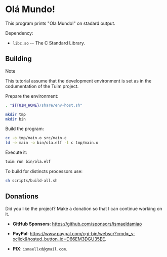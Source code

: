 # Olá Mundo!

This program prints "Ola Mundo!" on stadard output.

Dependency:
* `libc.so` -- The C Standard Library.

## Building

> [!NOTE]
> This tutorial assume that the development environment is set as in
> the codumentation of the Tuim project.

Prepare the environment:

```sh
. "${TUIM_HOME}/share/env-host.sh"

mkdir tmp
mkdir bin
```

Build the program:

```sh
cc -o tmp/main.o src/main.c
ld -e main -o bin/ola.elf -l c tmp/main.o
```

Execute it:

```sh
tuim run bin/ola.elf
```

To build for distincts processors use:

```sh
sh scripts/build-all.sh
```

## Donations

Did you like the project? Make a donation so that I can continue working on it.

- **GitHub Sponsors**: https://github.com/sponsors/ismaeldamiao

- **PayPal**: <https://www.paypal.com/cgi-bin/webscr?cmd=_s-xclick&hosted_button_id=D66EM3DGU35EE>.

- **PIX**: `ismaellxd@gmail.com`.
